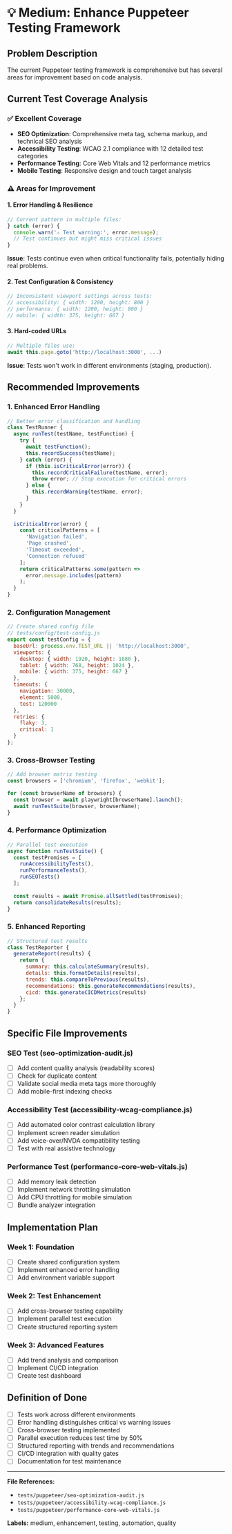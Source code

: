 # 💡 Medium: Enhance Puppeteer Testing Framework

## Problem Description

The current Puppeteer testing framework is comprehensive but has several areas for improvement based on code analysis.

## Current Test Coverage Analysis

### ✅ Excellent Coverage
- **SEO Optimization**: Comprehensive meta tag, schema markup, and technical SEO analysis
- **Accessibility Testing**: WCAG 2.1 compliance with 12 detailed test categories
- **Performance Testing**: Core Web Vitals and 12 performance metrics
- **Mobile Testing**: Responsive design and touch target analysis

### ⚠️ Areas for Improvement

#### 1. Error Handling & Resilience
```javascript
// Current pattern in multiple files:
} catch (error) {
  console.warn('⚠️ Test warning:', error.message);
  // Test continues but might miss critical issues
}
```

**Issue**: Tests continue even when critical functionality fails, potentially hiding real problems.

#### 2. Test Configuration & Consistency
```javascript
// Inconsistent viewport settings across tests:
// accessibility: { width: 1200, height: 800 }
// performance: { width: 1200, height: 800 }  
// mobile: { width: 375, height: 667 }
```

#### 3. Hard-coded URLs
```javascript
// Multiple files use:
await this.page.goto('http://localhost:3000', ...)
```

**Issue**: Tests won't work in different environments (staging, production).

## Recommended Improvements

### 1. Enhanced Error Handling
```javascript
// Better error classification and handling
class TestRunner {
  async runTest(testName, testFunction) {
    try {
      await testFunction();
      this.recordSuccess(testName);
    } catch (error) {
      if (this.isCriticalError(error)) {
        this.recordCriticalFailure(testName, error);
        throw error; // Stop execution for critical errors
      } else {
        this.recordWarning(testName, error);
      }
    }
  }
  
  isCriticalError(error) {
    const criticalPatterns = [
      'Navigation failed',
      'Page crashed',
      'Timeout exceeded',
      'Connection refused'
    ];
    return criticalPatterns.some(pattern => 
      error.message.includes(pattern)
    );
  }
}
```

### 2. Configuration Management
```javascript
// Create shared config file
// tests/config/test-config.js
export const testConfig = {
  baseUrl: process.env.TEST_URL || 'http://localhost:3000',
  viewports: {
    desktop: { width: 1920, height: 1080 },
    tablet: { width: 768, height: 1024 },
    mobile: { width: 375, height: 667 }
  },
  timeouts: {
    navigation: 30000,
    element: 5000,
    test: 120000
  },
  retries: {
    flaky: 3,
    critical: 1
  }
};
```

### 3. Cross-Browser Testing
```javascript
// Add browser matrix testing
const browsers = ['chromium', 'firefox', 'webkit'];

for (const browserName of browsers) {
  const browser = await playwright[browserName].launch();
  await runTestSuite(browser, browserName);
}
```

### 4. Performance Optimization
```javascript
// Parallel test execution
async function runTestSuite() {
  const testPromises = [
    runAccessibilityTests(),
    runPerformanceTests(),
    runSEOTests()
  ];
  
  const results = await Promise.allSettled(testPromises);
  return consolidateResults(results);
}
```

### 5. Enhanced Reporting
```javascript
// Structured test results
class TestReporter {
  generateReport(results) {
    return {
      summary: this.calculateSummary(results),
      details: this.formatDetails(results),
      trends: this.compareToPrevious(results),
      recommendations: this.generateRecommendations(results),
      cicd: this.generateCICDMetrics(results)
    };
  }
}
```

## Specific File Improvements

### SEO Test (seo-optimization-audit.js)
- [ ] Add content quality analysis (readability scores)
- [ ] Check for duplicate content
- [ ] Validate social media meta tags more thoroughly
- [ ] Add mobile-first indexing checks

### Accessibility Test (accessibility-wcag-compliance.js)
- [ ] Add automated color contrast calculation library
- [ ] Implement screen reader simulation
- [ ] Add voice-over/NVDA compatibility testing
- [ ] Test with real assistive technology

### Performance Test (performance-core-web-vitals.js)
- [ ] Add memory leak detection
- [ ] Implement network throttling simulation
- [ ] Add CPU throttling for mobile simulation
- [ ] Bundle analyzer integration

## Implementation Plan

### Week 1: Foundation
- [ ] Create shared configuration system
- [ ] Implement enhanced error handling
- [ ] Add environment variable support

### Week 2: Test Enhancement
- [ ] Add cross-browser testing capability
- [ ] Implement parallel test execution
- [ ] Create structured reporting system

### Week 3: Advanced Features
- [ ] Add trend analysis and comparison
- [ ] Implement CI/CD integration
- [ ] Create test dashboard

## Definition of Done

- [ ] Tests work across different environments
- [ ] Error handling distinguishes critical vs warning issues
- [ ] Cross-browser testing implemented
- [ ] Parallel execution reduces test time by 50%
- [ ] Structured reporting with trends and recommendations
- [ ] CI/CD integration with quality gates
- [ ] Documentation for test maintenance

---
**File References:**
- `tests/puppeteer/seo-optimization-audit.js`
- `tests/puppeteer/accessibility-wcag-compliance.js`
- `tests/puppeteer/performance-core-web-vitals.js`

**Labels:** medium, enhancement, testing, automation, quality